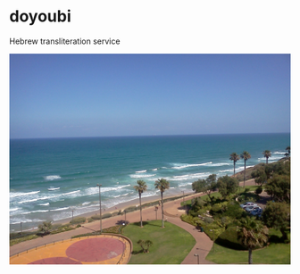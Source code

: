 doyoubi
=======

Hebrew transliteration service

![Moryko](https://raw.githubusercontent.com/SirAnthony/doyoubi/master/templates/static/sea.jpg)
